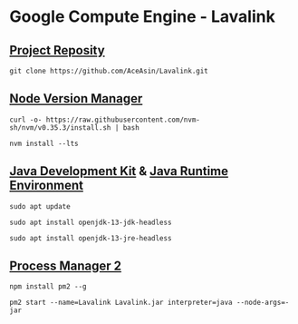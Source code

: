 # Google Compute Engine - Lavalink

## [Project Reposity]()

```git clone https://github.com/AceAsin/Lavalink.git```

## [Node Version Manager](https://github.com/nvm-sh/nvm)

```curl -o- https://raw.githubusercontent.com/nvm-sh/nvm/v0.35.3/install.sh | bash```

```nvm install --lts```

## [Java Development Kit]() & [Java Runtime Environment]()

```sudo apt update```

```sudo apt install openjdk-13-jdk-headless```

```sudo apt install openjdk-13-jre-headless```


## [Process Manager 2](https://github.com/Unitech/pm2)

```npm install pm2 --g```

```pm2 start --name=Lavalink Lavalink.jar interpreter=java --node-args=-jar```